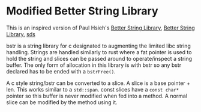 # Modified Better String Library

This is an inspired version of Paul Hsieh's [Better String Library][1], [Better String Library][2], [sds][3] 

bstr is a string library for c designated to augmenting the limited libc string handling. Strings are handled similarly to rust where a fat pointer is used to hold the string and slices can be passed around to operate/inspect a string buffer.
The only form of allocation in this library is with bstr so any bstr declared has to be ended with a `bstrFree()`. 

A c style string/bstr can be converted to a slice. A slice is a base pointer + len. This works similar to a `std::span`.  const slices have a `const char*` pointer so this buffer is never modified when fed into a method. A normal
slice can be modified by the method using it.


[1]: http://bstring.sourceforge.net/
[2]: https://github.com/msteinert/bstring/
[3]: https://github.com/antirez/sds